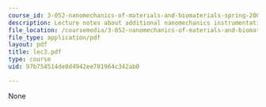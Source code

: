 ```yaml
---
course_id: 3-052-nanomechanics-of-materials-and-biomaterials-spring-2007
description: Lecture notes about additional nanomechanics instrumentation components.
file_location: /coursemedia/3-052-nanomechanics-of-materials-and-biomaterials-spring-2007/97b754514de0d4942ee781964c342ab0_lec3.pdf
file_type: application/pdf
layout: pdf
title: lec3.pdf
type: course
uid: 97b754514de0d4942ee781964c342ab0

---
```

None